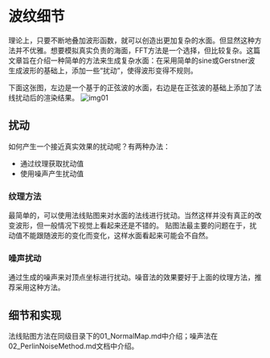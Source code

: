 # 波纹细节
理论上，只要不断地叠加波形函数，就可以创造出更加复杂的水面。但显然这种方法并不优雅。想要模拟真实负责的海面，FFT方法是一个选择，但比较复杂。这篇文章旨在介绍一种简单的方法来生成复杂水面：在采用简单的sine或Gerstner波生成波形的基础上，添加一些“扰动”，使得波形变得不规则。

下面这张图，左边是一个基于的正弦波的水面，右边是在正弦波的基础上添加了法线扰动后的渲染结果。
![img01](http://www.cherryfrog.net/images/blogs/water/rippleDetails/details-01.png)

## 扰动
如何产生一个接近真实效果的扰动呢？有两种办法：
* 通过纹理获取扰动值
* 使用噪声产生扰动值

### 纹理方法
最简单的，可以使用法线贴图来对水面的法线进行扰动。当然这样并没有真正的改变波形，但一般情况下视觉上看起来还是不错的。
贴图法最主要的问题在于，扰动值不能跟随波形的变化而变化，这样水面看起来可能会不自然。

### 噪声扰动
通过生成的噪声来对顶点坐标进行扰动。噪音法的效果要好于上面的纹理方法，推荐采用这种方法。

## 细节和实现
法线贴图方法在同级目录下的01_NormalMap.md中介绍；噪声法在02_PerlinNoiseMethod.md文档中介绍。
